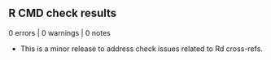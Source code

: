 ## R CMD check results

0 errors | 0 warnings | 0 notes

* This is a minor release to address check issues related to Rd cross-refs.
